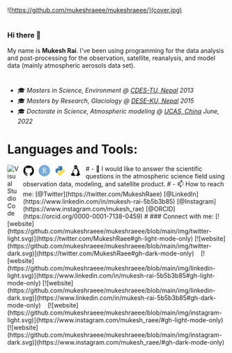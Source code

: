 ![https://github.com/mukeshraeee/mukeshraeee/](cover.jpg)
#
### Hi there 👋
My name is **Mukesh Rai**. I've been using programming for the data analysis and post-processing for the observation, satellite, reanalysis, and model data (mainly atmospheric aerosols data set).
#
- 🎓 *Masters in Science, Environment @ [CDES-TU, Nepal](http://www.cdes.edu.np/) 2013*
- 🎓 *Masters by Research, Glaciology @ [DESE-KU, Nepal](https://ese.ku.edu.np/) 2015*
- 🎓 *Doctorate in Science, Atmospheric modeling @ [UCAS, China](https://ic-en.ucas.ac.cn/) June, 2022*
# Languages and Tools:
<img align="left" alt="Visual Studio Code" width="26px" src="https://cdn.jsdelivr.net/gh/devicons/devicon/icons/vscode/vscode-original.svg" style="padding-right:10px;" />
<img align="left" alt="GitHub" width="26px" src="https://github.com/devicons/devicon/blob/master/icons/github/github-original.svg" style="padding-right:10px;" />
<img align="left" alt="R" width="26px" src="https://github.com/devicons/devicon/blob/master/icons/rstudio/rstudio-original.svg", style="padding-right:10px;" />
<img align="left" alt="Python" width="26px" src="https://github.com/devicons/devicon/blob/master/icons/python/python-original.svg", style="padding-right:10px;" />
<img align="left" alt="Linux" width="26px" src="https://github.com/devicons/devicon/blob/master/icons/linux/linux-plain.svg", style="padding-right:10px;" />
#
- 🔭 I would like to answer the scientific questions in the atmospheric science field using observation data, modeling, and satellite product.
#
- 📫 How to reach me: [@Twitter](https://twitter.com/MukeshRaee) [@LinkedIn](https://www.linkedin.com/in/mukesh-rai-5b5b3b85)
                       [@Instagram](https://www.instagram.com/mukesh_rae) [@ORCID](https://orcid.org/0000-0001-7138-0459)
#
### Connect with me:
[![website](https://github.com/mukeshraeee/mukeshraeee/blob/main/img/twitter-light.svg)](https://twitter.com/MukeshRaee#gh-light-mode-only)
[![website](https://github.com/mukeshraeee/mukeshraeee/blob/main/img/twitter-dark.svg)](https://twitter.com/MukeshRaee#gh-dark-mode-only)
&nbsp;&nbsp;                       
[![website](https://github.com/mukeshraeee/mukeshraeee/blob/main/img/linkedin-light.svg)](https://www.linkedin.com/in/mukesh-rai-5b5b3b85#gh-light-mode-only)
[![website](https://github.com/mukeshraeee/mukeshraeee/blob/main/img/linkedin-dark.svg)](https://www.linkedin.com/in/mukesh-rai-5b5b3b85#gh-dark-mode-only)
&nbsp;&nbsp;
[![website](https://github.com/mukeshraeee/mukeshraeee/blob/main/img/instagram-light.svg)](https://www.instagram.com/mukesh_raee/#gh-light-mode-only)
[![website](https://github.com/mukeshraeee/mukeshraeee/blob/main/img/instagram-dark.svg)](https://www.instagram.com/mukesh_raee/#gh-dark-mode-only)
